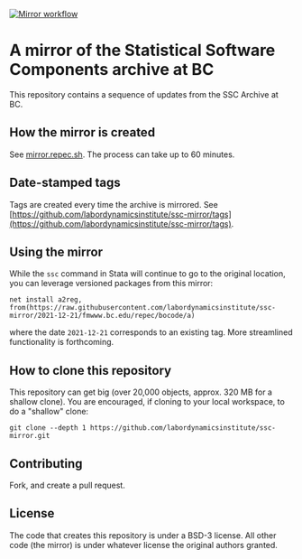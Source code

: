 [![Mirror workflow](https://github.com/labordynamicsinstitute/ssc-mirror/actions/workflows/mirror.yml/badge.svg)](https://github.com/labordynamicsinstitute/ssc-mirror/actions/workflows/mirror.yml)

# A mirror of the Statistical Software Components archive at BC

This repository contains a sequence of updates from the SSC Archive at BC.

## How the mirror is created

See [mirror.repec.sh](mirror.repec.sh). The process can take up to 60 minutes.

## Date-stamped tags

Tags are created every time the archive is mirrored. See [https://github.com/labordynamicsinstitute/ssc-mirror/tags](https://github.com/labordynamicsinstitute/ssc-mirror/tags).

## Using the mirror

While the `ssc` command in Stata will continue to go to the original location, you can leverage versioned packages from this mirror:

```{stata}
net install a2reg, from(https://raw.githubusercontent.com/labordynamicsinstitute/ssc-mirror/2021-12-21/fmwww.bc.edu/repec/bocode/a)
```

where the date `2021-12-21` corresponds to an existing tag. More streamlined functionality is forthcoming.

## How to clone this repository

This repository can get big (over 20,000 objects, approx. 320 MB for a shallow clone). You are encouraged, if cloning to your local workspace, to do a "shallow" clone:

    git clone --depth 1 https://github.com/labordynamicsinstitute/ssc-mirror.git

## Contributing

Fork, and create a pull request.

## License

The code that creates this repository is under a BSD-3 license. All other code (the mirror) is under whatever license the original authors granted.

